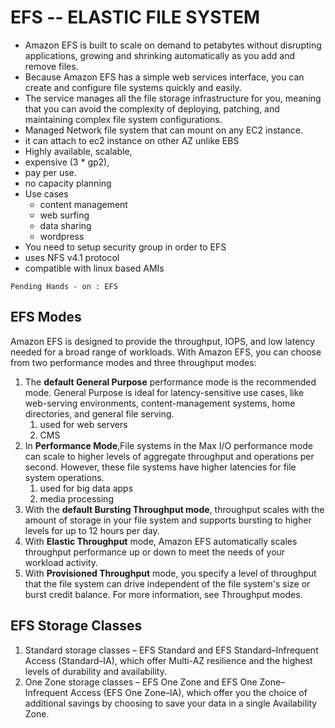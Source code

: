 # EFS -- ELASTIC FILE SYSTEM

* Amazon EFS is built to scale on demand to petabytes without disrupting applications, growing and shrinking automatically as you add and remove files. 
* Because Amazon EFS has a simple web services interface, you can create and configure file systems quickly and easily. 
* The service manages all the file storage infrastructure for you, meaning that you can avoid the complexity of deploying, patching, and maintaining complex file system configurations.
* Managed Network file system that can mount on any EC2 instance.
* it can attach to ec2 instance on other AZ unlike EBS
* Highly available, scalable,
* expensive (3 * gp2),
* pay per use.
* no capacity planning
* Use cases
  * content management
  * web surfing
  * data sharing
  * wordpress
* You need to setup security group in order to EFS
* uses NFS v4.1 protocol
* compatible with linux based AMIs

```
Pending Hands - on : EFS
```

## EFS Modes
Amazon EFS is designed to provide the throughput, IOPS, and low latency needed for a broad range of workloads. 
With Amazon EFS, you can choose from two performance modes and three throughput modes:
1. The **default General Purpose** performance mode is the recommended mode. General Purpose is ideal for latency-sensitive use cases, like web-serving environments, content-management systems, home directories, and general file serving.
   1. used for web servers
   2. CMS
2. In **Performance Mode**,File systems in the Max I/O performance mode can scale to higher levels of aggregate throughput and operations per second. However, these file systems have higher latencies for file system operations.
   1. used for big data apps
   2. media processing
3. With the **default Bursting Throughput mode**, throughput scales with the amount of storage in your file system and supports bursting to higher levels for up to 12 hours per day.
4. With **Elastic Throughput** mode, Amazon EFS automatically scales throughput performance up or down to meet the needs of your workload activity.
5. With **Provisioned Throughput** mode, you specify a level of throughput that the file system can drive independent of the file system's size or burst credit balance. For more information, see Throughput modes.

## EFS Storage Classes

1. Standard storage classes – EFS Standard and EFS Standard–Infrequent Access (Standard–IA), which offer Multi-AZ resilience and the highest levels of durability and availability.
2. One Zone storage classes – EFS One Zone and EFS One Zone–Infrequent Access (EFS One Zone–IA), which offer you the choice of additional savings by choosing to save your data in a single Availability Zone.
